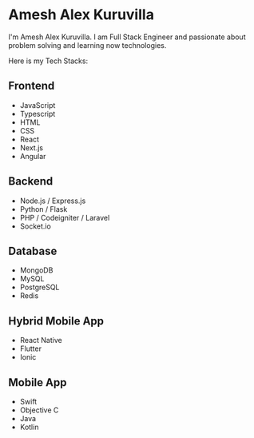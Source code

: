 # Amesh Alex Kuruvilla

I'm Amesh Alex Kuruvilla. I am Full Stack Engineer and passionate about problem solving and learning now technologies.

Here is my Tech Stacks:

## Frontend
- JavaScript
- Typescript
- HTML
- CSS
- React
- Next.js
- Angular

## Backend
- Node.js / Express.js
- Python / Flask
- PHP / Codeigniter / Laravel
- Socket.io

## Database
- MongoDB
- MySQL
- PostgreSQL
- Redis

## Hybrid Mobile App
- React Native
- Flutter
- Ionic

## Mobile App
- Swift
- Objective C
- Java
- Kotlin
